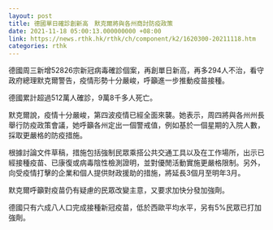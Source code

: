 ```yaml
---
layout: post
title: 德國單日確診創新高　默克爾將與各州商討防疫政策
date: 2021-11-18 05:00:13.000000000 +08:00
link: https://news.rthk.hk/rthk/ch/component/k2/1620300-20211118.htm
categories: rthk
---
```


德國周三新增52826宗新冠病毒確診個案，再創單日新高，再多294人不治，看守政府總理默克爾警告，疫情形勢十分嚴峻，呼籲進一步推動疫苗接種。

德國累計超過512萬人確診，9萬8千多人死亡。

默克爾說，疫情十分嚴峻，第四波疫情已經全面來襲。她表示，周四將與各州州長舉行防疫政策會議，她呼籲各州定出一個警戒值，例如基於一個星期的入院人數，採取更嚴格的防疫措施。

根據討論文件草稿，措施包括強制民眾乘搭公共交通工具以及在工作場所，出示已經接種疫苗、已康復或病毒陰性檢測證明，並對優閒活動實施更嚴格限制。另外，向受疫情打擊的企業和個人提供財政援助的措施，將延長3個月至明年3月。

默克爾呼籲對疫苗仍有疑慮的民眾改變主意，又要求加快分發加強劑。

德國只有六成八人口完成接種新冠疫苗，低於西歐平均水平，另有5%民眾已打加強劑。

